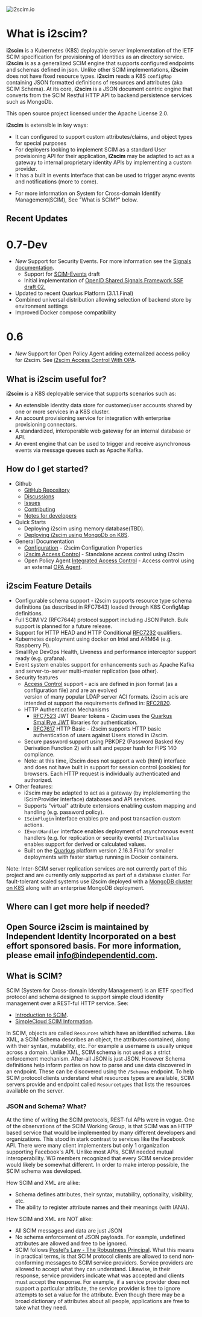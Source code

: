 ![i2scim.io](github-logo-i2scim.png)

# What is **i2scim**?

**i2scim** is a Kubernetes (K8S) deployable server implementation of the IETF SCIM 
specification for provisioning of 
Identities as an directory service. **i2scim** is as a generalized SCIM engine that supports configured endpoints 
and schemas defined in json. Unlike other SCIM implementations, **i2scim** does not have fixed resource types.
**i2scim** reads a K8S `configMap` containing JSON formatted definitions of resources and attributes (aka SCIM Schema).
At its core, **i2scim** is a JSON document centric engine that converts from the SCIM Restful HTTP API to backend 
persistence services such as MongoDb.

This open source project licensed under the Apache License 2.0.

**i2scim** is extensible in key ways:
* It can configured to support custom attributes/claims, and object types for special purposes
* For deployers looking to implement SCIM as a standard User provisioning API for their application, **i2scim** may be
adapted to act as a gateway to internal proprietary identity APIs by implementing a custom provider.
* It has a built in events interface that can be used to trigger async events and notifications (more to come).

- For more information on System for Cross-domain Identify Management(SCIM), See "What is SCIM?" below.

## Recent Updates

# 0.7-Dev

* *New* Support for Security Events. For more information see the [Signals documentation](Signals.md).
    * Support for [SCIM-Events](https://datatracker.ietf.org/doc/draft-ietf-scim-events/) draft
    * Initial implementation
      of [OpenID Shared Signals Framework SSF draft 02.](https://openid.net/specs/openid-sharedsignals-framework-1_0-02.html)
* Updated to recent Quarkus Platform (3.1.1.Final)
* Combined universal distribution allowing selection of backend store by environment settings
* Improved Docker compose compatibility

# 0.6

* *New* Support for Open Policy Agent adding externalized access policy for i2scim.
  See [i2scim Access Control With OPA](OPA_AccessControl.md).

## What is i2scim useful for?
**i2scim** is a K8S deployable service that supports scenarios such as:
* An extensible identity data store for customer/user accounts shared by one or more services in a K8S cluster.
* An account provisioning service for integration with enterprise provisioning connectors.
* A standardized, interoperable web gateway for an internal database or API.
* An event engine that can be used to trigger and receive asynchronous events via message queues such as Apache Kafka.
  
## How do I get started?

* Github
    * [GitHub Repository](https://github.com/i2-open/i2scim)
    * [Discussions](https://github.com/i2-open/i2scim/discussions)
    * [Issues](https://github.com/i2-open/i2scim/issues)
    * [Contributing](CONTRIBUTING.md)
    * [Notes for developers](DeveloperNotes.md)
* Quick Starts
    * Deploying i2scim using memory database(TBD).
    * [Deploying i2scim using MongoDb on K8S](i2scim-mongo-k8s.md).
* General Documentation
    * [Configuration](Configuration.md) - i2scim Configuration Properties
    * [i2scim Access Control](AccessControl.md) - Standalone access control using i2scim
    * Open Policy Agent [Integrated Access Control](OPA_AccessControl.md) - Access control using an external [OPA Agent](https://www.openpolicyagent.org).

## i2scim Feature Details

* Configurable schema support - i2scim supports resource type schema definitions (as described in RFC7643) loaded 
  through K8S ConfigMap definitions. 
* Full SCIM V2 (RFC7644) protocol support including JSON Patch. Bulk support is planned for a future 
  release.
* Support for HTTP HEAD and HTTP Conditional [RFC7232](https://datatracker.ietf.org/doc/html/rfc7232) qualifiers.
* Kubernetes deployment using docker on Intel and ARM64 (e.g. Raspberry Pi).
* SmallRye DevOps Health, Liveness and performance interceptor support ready (e.g. grafana).
* Event system enables support for enhancements such as Apache Kafka and server-to-server multi-master replication (see
  other).
* Security features
    * [Access Control](AccessControl.md) support - acis are defined in json format (as a configuration file) and are an evolved  
      version of many popular LDAP server ACI formats. i2scim acis are intended ot support the requirements defined in:
      [RFC2820](https://datatracker.ietf.org/doc/rfc2820/).
    * HTTP Authentication Mechanisms
        * [RFC7523](https://tools.ietf.org/html/rfc7523) JWT Bearer tokens - i2scim uses
          the [Quarkus SmallRye JWT](https://quarkus.io/guides/security-jwt) libraries for authentication.
        * [RFC7617](https://tools.ietf.org/html/rfc7617) HTTP Basic - i2scim supports HTTP basic authentication of users
          against Users stored in i2scim.
    * Secure password support using PBKDF2 (Password Basked Key Derivation Function 2) with salt and pepper hash for
      FIPS 140 compliance.
    * Note: at this time, i2scim does not support a web (html) interface and does not have built in support for
      session control (cookies) for browsers. Each HTTP request is individually authenticated and authorized.
* Other features:
    * i2scim may be adapted to act as a gateway (by implelementing the IScimProvider interface) databases and API 
      services.
    * Supports "virtual" attribute extensions enabling custom mapping and handling (e.g. password policy).
    * `IScimPlugin` interface enables pre and post transaction custom actions.
    * `IEventHandler` interface enables deployment of asynchronous event handlers (e.g. for replication or security
      events)
      `IVirtualValue` enables support for derived or calculated values.
    * Built on the [Quarkus](https://quarkus.io) platform version 2.16.3.Final for smaller deployments with faster 
      startup
      running in Docker containers.

Note: Inter-SCIM server replication services are not currently part of this project and are currently only supported as
part of a database cluster. For fault-tolerant scaled systems use i2scim deployed
with a [MongoDB cluster on K8S](i2scim-mongo-k8s.md) along with an enterprise MongoDB
deployment.

## Where can I get more help if needed?
Open Source i2scim is maintained by Independent Identity Incorporated on a best effort sponsored basis.
For more information, please email [info@independentid.com](mailto:pinfo@independentid.com).
-----
## What is SCIM?

SCIM (System for Cross-domain Identity Management) is an IETF specified protocol and schema designed to support 
simple cloud identity management over a REST-ful HTTP service.
See: 
 * [Introduction to SCIM](Intro-to-SCIM.md).
 * [SimpleCloud SCIM Information](https://simplecloud.info). 

In SCIM, objects are called `Resources` which have an identified schema. Like XML, a SCIM Schema describes an object,
the attributes contained, along with their syntax, mutability, etc. For example a username is usually unique across 
a domain. Unlike XML, SCIM schema is not used as a strict enforcement mechanism. After-all JSON is just JSON. 
However Schema definitions help inform parties on how to parse and use data discovered in an endpoint. These can be 
discovered using the `/Schemas` endpoint. To help SCIM protocol clients understand what resources types are 
available, SCIM servers provide and endpoint called 
`Resourcetypes` that lists the resources available on the server.

### JSON and Schema? What?
At the time of writing the SCIM protocols, REST-ful APIs were in vogue. One of the observations of the SCIM Working 
Group, is that SCIM was an HTTP based service that would be implemented by many different developers and 
organizations. This stood in stark contrast to services like the Facebook API. There were many client implementers 
but only 1 organization supporting Facebook's API. Unlike most APIs, SCIM needed mutual interoperability. WG members 
recognized that every SCIM service provider would likely be somewhat different. In order to make interop possible, 
the SCIM schema was developed. 

How SCIM and XML are alike:
* Schema defines attributes, their syntax, mutability, optionality, visibility, etc.
* The ability to register attribute names and their meanings (with IANA).

How SCIM and XML are NOT alike:
* All SCIM messages and data are just JSON
* No schema enforcement of JSON payloads. For example, undefined attributes are allowed and free to be ignored.
* SCIM follows [Postel's Law - The Robustness Principal](https://en.wikipedia.org/wiki/Robustness_principle).
What this means in practical terms, is that SCIM protocol clients are allowed to send non-conforming messages to 
  SCIM service providers. Service providers are allowed to accept what they can understand. Likewise, in their 
  response, service providers indicate what was accepted and clients must accept the response. For example, if a 
  service provider does not support a particular attribute, the service provider is free to ignore attempts to set a 
  value for the attribute. Even though there may be a broad dictionary of attributes about all people, applications 
  are free to take what they need. 

  
